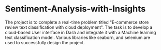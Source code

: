 # Sentiment-Analysis-with-Insights

The project is to complete a real-time problem titled "E-commerce store review text classification with cloud
deployment". The task is to develop a cloud-based User interface in Dash and integrate it with a Machine learning
text classification model. Various libraries like seaborn, and selenium are used to successfully design the project.
